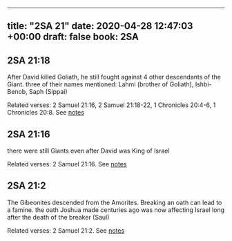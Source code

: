 
---
title: "2SA 21"
date: 2020-04-28 12:47:03 +00:00
draft: false
book: 2SA
---

## 2SA 21:18

After David killed Goliath, he still fought against 4 other descendants of the Giant. three of their names mentioned: Lahmi (brother of Goliath), Ishbi-Benob, Saph (Sippai)

Related verses: 2 Samuel 21:16, 2 Samuel 21:18-22, 1 Chronicles 20:4-6, 1 Chronicles 20:8. See [notes](https://my.bible.com/notes/3417703647034466666)


## 2SA 21:16

there were still Giants even after David was King of Israel

Related verses: 2 Samuel 21:16. See [notes](https://my.bible.com/notes/3417700970053493034)


## 2SA 21:2

The Gibeonites descended from the Amorites. Breaking an oath can lead to a famine. the oath Joshua made centuries ago was now affecting Israel long after the death of the breaker (Saul)

Related verses: 2 Samuel 21:2. See [notes](https://my.bible.com/notes/3417648765900415377)


